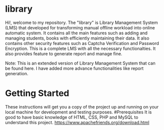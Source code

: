 # library
Hi!, welcome to my repository. The "library" is Library Management System (LMS) that developed for transforming manual offline workload into online automatic system. It contains all the main features such as adding and managing students, books with efficiently maintaining their data. It also contains other security features such as Captcha Verification and Password Encryption. This is a complete LMS with all the necessary functionalties. It also provides feature to generate report and manage fine.

Note: This is an extended version of Library Management System that can be found here. I have added more advance functionalities like report generation.
# Getting Started
These instructions will get you a copy of the project up and running on your local machine for development and testing purposes.
#Prerequisites
It is good to have basic knowledge of HTML, CSS, PHP and MySQL to understand this project.
https://www.apachefriends.org/download.html
